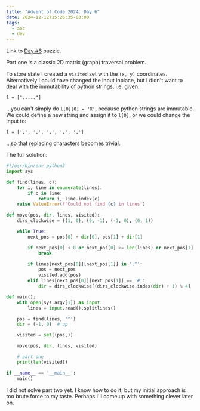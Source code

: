 ```yaml
---
title: "Advent of Code 2024: Day 6"
date: 2024-12-12T15:26:35-03:00
tags:
  - aoc
  - dev
---
```


Link to [Day #6](https://adventofcode.com/2024/day/6) puzzle.

Part one is a classic 2D matrix (graph) traversal problem.

To store state I created a `visited` set with the `(x, y)` coordinates.
Alternatively I could have changed the input inplace, but I didn't want to deal
with the immutability of python strings, i.e. given:

```
l = ["....."]
```

...you can't simply do `l[0][0] = 'X'`, because python strings are immutable. We
could define a new string and assign it to `l[0]`, or we could change the input
to:

```
l = ['.', '.', '.', '.', '.']
```

...so that replacing characters becomes trivial.

The full solution:

```python
#!/usr/bin/env python3
import sys

def find(lines, c):
    for i, line in enumerate(lines):
        if c in line:
            return i, line.index(c)
    raise ValueError(f'Could not find {c} in lines')

def move(pos, dir, lines, visited):
    dirs_clockwise = ((1, 0), (0, -1), (-1, 0), (0, 1))

    while True:
        next_pos = pos[0] + dir[0], pos[1] + dir[1]

        if next_pos[0] < 0 or next_pos[0] >= len(lines) or next_pos[1] < 0 or next_pos[1] >= len(lines[0]):
            break

        if lines[next_pos[0]][next_pos[1]] in '.^':
            pos = next_pos
            visited.add(pos)
        elif lines[next_pos[0]][next_pos[1]] == '#':
            dir = dirs_clockwise[(dirs_clockwise.index(dir) + 1) % 4]

def main():
    with open(sys.argv[1]) as input:
        lines = input.read().splitlines()

    pos = find(lines, '^')
    dir = (-1, 0)  # up

    visited = set((pos,))

    move(pos, dir, lines, visited)

    # part one
    print(len(visited))

if __name__ == '__main__':
    main()
```

I did not solve part two yet. I know how to do it, but my initial approach is
too brute force to my taste. Perhaps I'll come up with something clever later
on.

